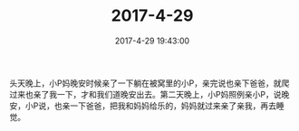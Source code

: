 ﻿---
title: 2017-4-29
date: 2017-4-29 19:43:00
tags:
categories: 爸爸
---
头天晚上，小P妈晚安时候亲了一下躺在被窝里的小P，亲完说也亲下爸爸，就爬过来也亲了我一下，才和我们道晚安出去。第二天晚上，小P妈照例亲小P，说晚安，小P说，也亲一下爸爸，把我和妈妈给乐的，妈妈就过来亲了亲我，再去睡觉。